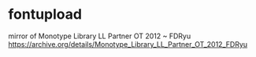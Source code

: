 # fontupload
mirror of Monotype Library LL Partner OT 2012 ~ FDRyu https://archive.org/details/Monotype_Library_LL_Partner_OT_2012_FDRyu
